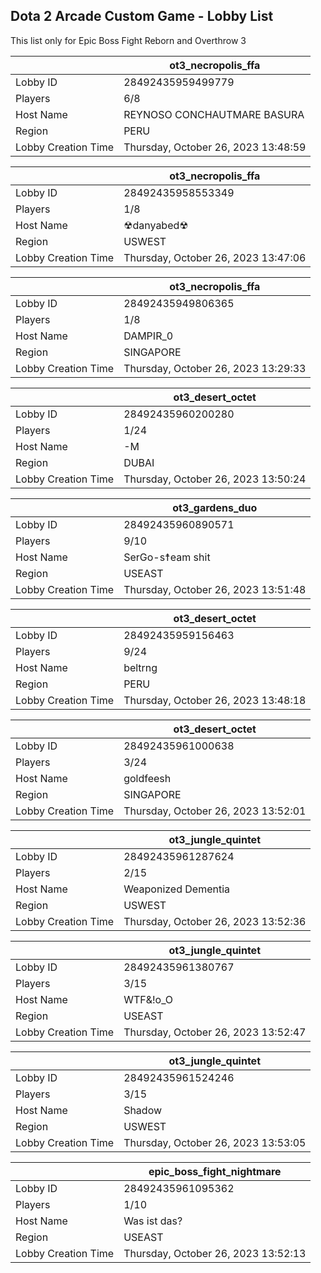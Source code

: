 ## Dota 2 Arcade Custom Game - Lobby List

This list only for Epic Boss Fight Reborn and Overthrow 3

|  | ot3_necropolis_ffa |
| ------ | ------ |
| Lobby ID | 28492435959499779 |
| Players | 6/8 |
| Host Name | REYNOSO CONCHAUTMARE BASURA |
| Region | PERU |
| Lobby Creation Time | Thursday, October 26, 2023 13:48:59 |


|  | ot3_necropolis_ffa |
| ------ | ------ |
| Lobby ID | 28492435958553349 |
| Players | 1/8 |
| Host Name | ☢︎danyabed☢ |
| Region | USWEST |
| Lobby Creation Time | Thursday, October 26, 2023 13:47:06 |


|  | ot3_necropolis_ffa |
| ------ | ------ |
| Lobby ID | 28492435949806365 |
| Players | 1/8 |
| Host Name | DAMPIR_0 |
| Region | SINGAPORE |
| Lobby Creation Time | Thursday, October 26, 2023 13:29:33 |


|  | ot3_desert_octet |
| ------ | ------ |
| Lobby ID | 28492435960200280 |
| Players | 1/24 |
| Host Name | -M |
| Region | DUBAI |
| Lobby Creation Time | Thursday, October 26, 2023 13:50:24 |


|  | ot3_gardens_duo |
| ------ | ------ |
| Lobby ID | 28492435960890571 |
| Players | 9/10 |
| Host Name | SerGo-s☨eam shit |
| Region | USEAST |
| Lobby Creation Time | Thursday, October 26, 2023 13:51:48 |


|  | ot3_desert_octet |
| ------ | ------ |
| Lobby ID | 28492435959156463 |
| Players | 9/24 |
| Host Name | beltrng |
| Region | PERU |
| Lobby Creation Time | Thursday, October 26, 2023 13:48:18 |


|  | ot3_desert_octet |
| ------ | ------ |
| Lobby ID | 28492435961000638 |
| Players | 3/24 |
| Host Name | goldfeesh |
| Region | SINGAPORE |
| Lobby Creation Time | Thursday, October 26, 2023 13:52:01 |


|  | ot3_jungle_quintet |
| ------ | ------ |
| Lobby ID | 28492435961287624 |
| Players | 2/15 |
| Host Name | Weaponized Dementia |
| Region | USWEST |
| Lobby Creation Time | Thursday, October 26, 2023 13:52:36 |


|  | ot3_jungle_quintet |
| ------ | ------ |
| Lobby ID | 28492435961380767 |
| Players | 3/15 |
| Host Name | WTF&!о_О |
| Region | USEAST |
| Lobby Creation Time | Thursday, October 26, 2023 13:52:47 |


|  | ot3_jungle_quintet |
| ------ | ------ |
| Lobby ID | 28492435961524246 |
| Players | 3/15 |
| Host Name | Shadow |
| Region | USWEST |
| Lobby Creation Time | Thursday, October 26, 2023 13:53:05 |


|  | epic_boss_fight_nightmare |
| ------ | ------ |
| Lobby ID | 28492435961095362 |
| Players | 1/10 |
| Host Name | Was ist das? |
| Region | USEAST |
| Lobby Creation Time | Thursday, October 26, 2023 13:52:13 |


